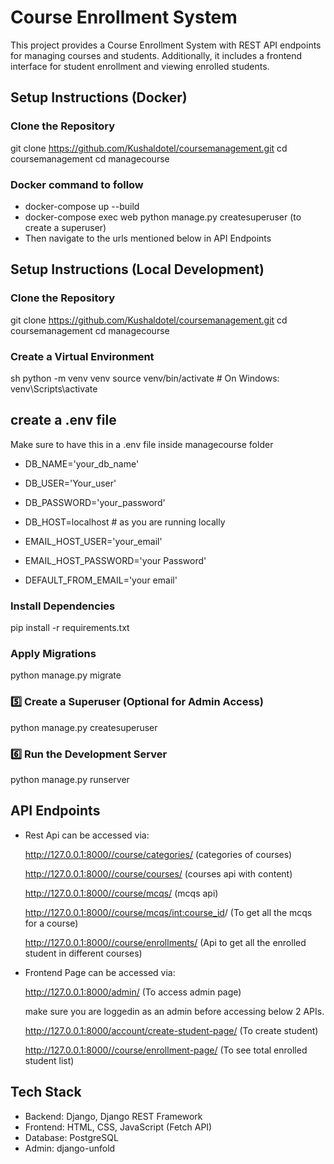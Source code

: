 # Course Enrollment System

This project provides a Course Enrollment System with REST API endpoints for managing courses and students. Additionally, it includes a frontend interface for student enrollment and viewing enrolled students.

## Setup Instructions (Docker)

### Clone the Repository

git clone https://github.com/Kushaldotel/coursemanagement.git
cd coursemanagement
cd managecourse

### Docker command to follow

- docker-compose up --build
- docker-compose exec web python manage.py createsuperuser (to create a superuser)
- Then navigate to the urls mentioned below in API Endpoints

## Setup Instructions (Local Development)

### Clone the Repository

git clone https://github.com/Kushaldotel/coursemanagement.git
cd coursemanagement
cd managecourse


### Create a Virtual Environment
sh
python -m venv venv
source venv/bin/activate  # On Windows: venv\Scripts\activate

## create a .env file
Make sure to have this in a .env file inside managecourse folder

- DB_NAME='your_db_name'
- DB_USER='Your_user'
- DB_PASSWORD='your_password'
- DB_HOST=localhost # as you are running locally


- EMAIL_HOST_USER='your_email'
- EMAIL_HOST_PASSWORD='your Password'
- DEFAULT_FROM_EMAIL='your email'

### Install Dependencies
pip install -r requirements.txt


### Apply Migrations
python manage.py migrate


### 5️⃣ Create a Superuser (Optional for Admin Access)
python manage.py createsuperuser


### 6️⃣ Run the Development Server
python manage.py runserver


## API Endpoints

- Rest Api can be accessed via:

    http://127.0.0.1:8000//course/categories/ (categories of courses)

    http://127.0.0.1:8000//course/courses/ (courses api with content)

    http://127.0.0.1:8000//course/mcqs/ (mcqs api)

    http://127.0.0.1:8000//course/mcqs/<int:course_id>/ (To get all the mcqs for a course)

    http://127.0.0.1:8000//course/enrollments/ (Api to get all the enrolled student in different courses)


- Frontend Page can be accessed via:

    http://127.0.0.1:8000/admin/ (To access admin page)

    make sure you are loggedin as an admin before accessing below 2 APIs.

    http://127.0.0.1:8000/account/create-student-page/ (To create student)

    http://127.0.0.1:8000//course/enrollment-page/ (To see total enrolled student list)




## Tech Stack
- Backend: Django, Django REST Framework
- Frontend: HTML, CSS, JavaScript (Fetch API)
- Database: PostgreSQL
- Admin: django-unfold

